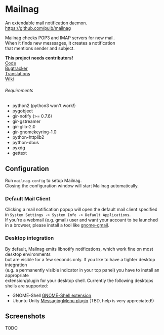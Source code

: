 # Mailnag
An extendable mail notification daemon.  
https://github.com/pulb/mailnag

Mailnag checks POP3 and IMAP servers for new mail.  
When it finds new messsages, it creates a notification   
that mentions sender and subject.

__This project needs contributors!__  
[Code](https://github.com/pulb/mailnag)  
[Bugtracker](https://github.com/pulb/mailnag/issues)  
[Translations](https://translations.launchpad.net/mailnag)  
[Wiki](https://github.com/pulb/mailnag/wiki) 

###### Requirements
* python2 (python3 won't work!)
* pygobject
* gir-notify (>= 0.7.6)
* gir-gstreamer
* gir-glib-2.0
* gir-gnomekeyring-1.0
* python-httplib2
* python-dbus
* pyxdg
* gettext


## Configuration
Run `mailnag-config` to setup Mailnag.  
Closing the configuration window will start Mailnag automatically.

### Default Mail Client
Clicking a mail notification popup will open the default mail client specified in `System Settings -> System Info -> Default Applications`.  
If you're a webmail (e.g. gmail) user and want your account to be launched in a browser, please install a tool like [gnome-gmail](http://gnome-gmail.sourceforge.net).

### Desktop integration
By default, Mailnag emits libnotify notifications, which work fine on most desktop environments  
but are visible for a few seconds only. If you like to have a tighter desktop integration  
(e.g. a permanently visible indicator in your top panel) you have to install an appropriate  
extension/plugin for your desktop shell. Currently the following desktops shells are supported:  
* GNOME-Shell [GNOME-Shell extension](https://github.com/pulb/mailnag-gnome-shell)  
* Ubuntu Unity [MessagingMenu plugin](#) (TBD, help is very appreciated!)

## Screenshots
TODO

